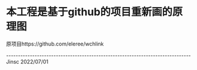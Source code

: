 <!--
 * @Descripttion: 文件描述
 * @version: 文件版本
 * @Author: jinsc
 * @Date: 2022-06-17 14:15:38
 * @LastEditors: jinsc
 * @LastEditTime: 2022-07-01 09:13:29
 * @FilePath: \PWM_UNIT_TESTS1d:\DSP\whclink\1_HW\README.md
-->
# 本工程是基于github的项目重新画的原理图
原项目https://github.com/eleree/wchlink

------------------------------------------------------------------------------Jinsc 2022/07/01